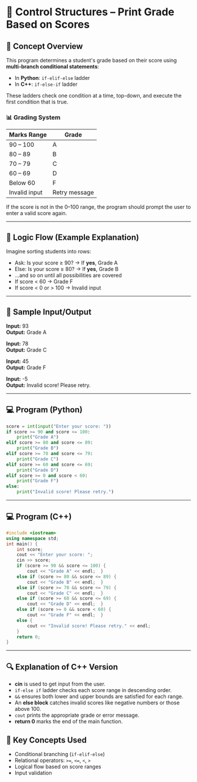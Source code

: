 # 🧠 Control Structures – Print Grade Based on Scores

## 📘 Concept Overview

This program determines a student's grade based on their score using **multi-branch conditional statements**:

- In **Python**: `if-elif-else` ladder
- In **C++**: `if-else-if` ladder

These ladders check one condition at a time, top-down, and execute the first condition that is true.

### 📊 Grading System

|Marks Range|Grade|
|---|---|
|90 – 100|A|
|80 – 89|B|
|70 – 79|C|
|60 – 69|D|
|Below 60|F|
|Invalid input|Retry message|

If the score is not in the 0–100 range, the program should prompt the user to enter a valid score again.

---

## 🧮 Logic Flow (Example Explanation)

Imagine sorting students into rows:

- Ask: Is your score ≥ 90? → If **yes**, Grade A
- Else: Is your score ≥ 80? → If **yes**, Grade B
- ...and so on until all possibilities are covered
- If score < 60 → Grade F
- If score < 0 or > 100 → Invalid input

---

## 🧪 Sample Input/Output

**Input:** 93  
**Output:** Grade A

**Input:** 78  
**Output:** Grade C

**Input:** 45  
**Output:** Grade F

**Input:** -5  
**Output:** Invalid score! Please retry.

---

## 💻 Program (Python)

```python
score = int(input("Enter your score: "))  
if score >= 90 and score <= 100:  
	print("Grade A")  
elif score >= 80 and score <= 89:  
	print("Grade B")  
elif score >= 70 and score <= 79:  
	print("Grade C")  
elif score >= 60 and score <= 69:  
	print("Grade D")  
elif score >= 0 and score < 60:  
	print("Grade F")  
else:  
	print("Invalid score! Please retry.")
```

---
## 💻 Program (C++)

```c++
#include <iostream> 
using namespace std;  
int main() {  
	int score;  
	cout << "Enter your score: ";  
	cin >> score;   
	if (score >= 90 && score <= 100) {   
		cout << "Grade A" << endl;  }  
	else if (score >= 80 && score <= 89) {   
		cout << "Grade B" << endl;  }  
	else if (score >= 70 && score <= 79) {   
		cout << "Grade C" << endl;  }  
	else if (score >= 60 && score <= 69) {   
		cout << "Grade D" << endl;  }  
	else if (score >= 0 && score < 60) {   
		cout << "Grade F" << endl;  }  
	else {   
		cout << "Invalid score! Please retry." << endl;  
	}   
	return 0; 
}
```

---

## 🔍 Explanation of C++ Version

- **cin** is used to get input from the user.
- `if-else if` ladder checks each score range in descending order.
- `&&` ensures both lower and upper bounds are satisfied for each range.
- An **else block** catches invalid scores like negative numbers or those above 100.
- `cout` prints the appropriate grade or error message.
- **return 0** marks the end of the main function.
## 🧠 Key Concepts Used

- Conditional branching (`if-elif-else`)
- Relational operators: `>=`, `<=`, `<`, `>`
- Logical flow based on score ranges
- Input validation